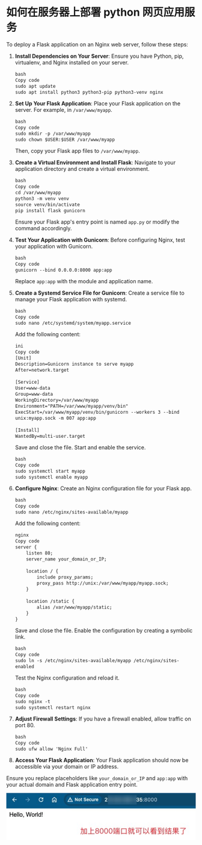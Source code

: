 # 如何在服务器上部署 python 网页应用服务

To deploy a Flask application on an Nginx web server, follow these steps:

1. **Install Dependencies on Your Server**: Ensure you have Python, pip, virtualenv, and Nginx installed on your server.

   ```
   bash
   Copy code
   sudo apt update
   sudo apt install python3 python3-pip python3-venv nginx
   ```

2. **Set Up Your Flask Application**: Place your Flask application on the server. For example, in `/var/www/myapp`.

   ```
   bash
   Copy code
   sudo mkdir -p /var/www/myapp
   sudo chown $USER:$USER /var/www/myapp
   ```

   Then, copy your Flask app files to `/var/www/myapp`.

3. **Create a Virtual Environment and Install Flask**: Navigate to your application directory and create a virtual environment.

   ```
   bash
   Copy code
   cd /var/www/myapp
   python3 -m venv venv
   source venv/bin/activate
   pip install flask gunicorn
   ```

   Ensure your Flask app's entry point is named `app.py` or modify the command accordingly.

4. **Test Your Application with Gunicorn**: Before configuring Nginx, test your application with Gunicorn.

   ```
   bash
   Copy code
   gunicorn --bind 0.0.0.0:8000 app:app
   ```

   Replace `app:app` with the module and application name.

5. **Create a Systemd Service File for Gunicorn**: Create a service file to manage your Flask application with systemd.

   ```
   bash
   Copy code
   sudo nano /etc/systemd/system/myapp.service
   ```

   Add the following content:

   ```
   ini
   Copy code
   [Unit]
   Description=Gunicorn instance to serve myapp
   After=network.target
   
   [Service]
   User=www-data
   Group=www-data
   WorkingDirectory=/var/www/myapp
   Environment="PATH=/var/www/myapp/venv/bin"
   ExecStart=/var/www/myapp/venv/bin/gunicorn --workers 3 --bind unix:myapp.sock -m 007 app:app
   
   [Install]
   WantedBy=multi-user.target
   ```

   Save and close the file. Start and enable the service.

   ```
   bash
   Copy code
   sudo systemctl start myapp
   sudo systemctl enable myapp
   ```

6. **Configure Nginx**: Create an Nginx configuration file for your Flask app.

   ```
   bash
   Copy code
   sudo nano /etc/nginx/sites-available/myapp
   ```

   Add the following content:

   ```
   nginx
   Copy code
   server {
       listen 80;
       server_name your_domain_or_IP;
   
       location / {
           include proxy_params;
           proxy_pass http://unix:/var/www/myapp/myapp.sock;
       }
   
       location /static {
           alias /var/www/myapp/static;
       }
   }
   ```

   Save and close the file. Enable the configuration by creating a symbolic link.

   ```
   bash
   Copy code
   sudo ln -s /etc/nginx/sites-available/myapp /etc/nginx/sites-enabled
   ```

   Test the Nginx configuration and reload it.

   ```
   bash
   Copy code
   sudo nginx -t
   sudo systemctl restart nginx
   ```

7. **Adjust Firewall Settings**: If you have a firewall enabled, allow traffic on port 80.

   ```
   bash
   Copy code
   sudo ufw allow 'Nginx Full'
   ```

8. **Access Your Flask Application**: Your Flask application should now be accessible via your domain or IP address.

Ensure you replace placeholders like `your_domain_or_IP` and `app:app` with your actual domain and Flask application entry point.

![Ethan_2024-07-18_12-01-10](./assets/240718-如何在服务器上部署python网页应用服务/Ethan_2024-07-18_12-01-10.jpg)
